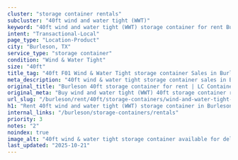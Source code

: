 ```yaml
---
cluster: "storage container rentals"
subcluster: "40ft wind and water tight (WWT)"
keyword: "40ft wind and water tight (WWT) storage container for rent Burleson, TX"
intent: "Transactional-Local"
page_type: "Location-Product"
city: "Burleson, TX"
service_type: "storage container"
condition: "Wind & Water Tight"
size: "40ft"
title_tag: "40ft F01 Wind & Water Tight storage container Sales in Burleson | LC Container"
meta_description: "40ft wind & water tight storage container sales in Burleson. Fast delivery, competitive pricing. Serving storage containers area. Quote ID: SYT. Call (214) 524-4168 for your free quote today."
original_title: "Burleson 40ft storage container for rent | LC Container"
original_meta: "Buy wind and water tight (WWT) 40ft storage container rent with local delivery in Burleson, TX. LC Container — local Since 2003. Request a fast quote today."
url_slug: "/burleson/rent/40ft/storage-containers/wind-and-water-tight-wwt"
h1: "Rent 40ft wind and water tight (WWT) storage container in Burleson"
internal_links: "/burleson/storage-containers/rentals"
priority: 3
notes: "2"
noindex: true
image_alt: "40ft wind & water tight storage container available for delivery in Burleson"
last_updated: "2025-10-21"
---
```


<!-- TODO: Add unique city/inventory copy, images, and internal links here. -->
